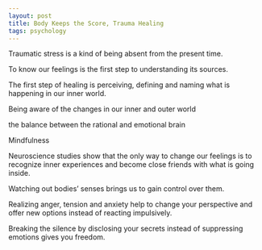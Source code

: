 ```yaml
---
layout: post
title: Body Keeps the Score, Trauma Healing
tags: psychology
---
```


Traumatic stress is a kind of being absent from the present time.

To know our feelings is the first step to understanding its sources.

The first step of healing is perceiving, defining and naming what is happening in our inner world.

Being aware of the changes in our inner and outer world 

the balance between the rational and emotional brain 

Mindfulness 

Neuroscience studies show that the only way to change our feelings is to
recognize inner experiences and become close friends with what is going inside.

Watching out bodies’ senses brings us to gain control over them. 

Realizing anger, tension and anxiety help to change your perspective and offer new options instead of reacting impulsively.

Breaking the silence by disclosing your secrets instead of suppressing emotions gives you freedom.